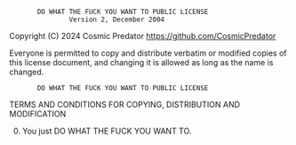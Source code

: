 ﻿           DO WHAT THE FUCK YOU WANT TO PUBLIC LICENSE
                   Version 2, December 2004
 
Copyright (C) 2024 Cosmic Predator <https://github.com/CosmicPredator>

Everyone is permitted to copy and distribute verbatim or modified
copies of this license document, and changing it is allowed as long
as the name is changed.
 
           DO WHAT THE FUCK YOU WANT TO PUBLIC LICENSE
  TERMS AND CONDITIONS FOR COPYING, DISTRIBUTION AND MODIFICATION

 0. You just DO WHAT THE FUCK YOU WANT TO.